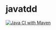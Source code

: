 # javatdd

[![Java CI with Maven](https://github.com/JorgeGeorge/javatdd/actions/workflows/maven.yml/badge.svg)](https://github.com/JorgeGeorge98/javatdd/actions/workflows/maven.yml)
